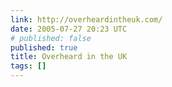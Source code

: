 ```yaml
---
link: http://overheardintheuk.com/
date: 2005-07-27 20:23 UTC
# published: false
published: true
title: Overheard in the UK
tags: []
---
```



